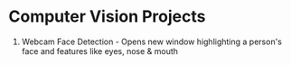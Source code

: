 # Computer Vision Projects

1. Webcam Face Detection - Opens new window highlighting a person's face and features like eyes, nose & mouth